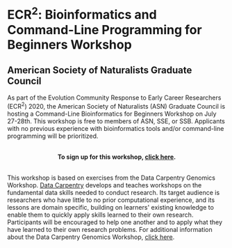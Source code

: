 # ECR<sup>2</sup>: Bioinformatics and Command-Line Programming for Beginners Workshop
## American Society of Naturalists Graduate Council

As part of the Evolution Community Response to Early Career Researchers (ECR<sup>2</sup>) 2020, the American Society of Naturalists (ASN) Graduate Council is hosting a Command-Line Bioinformatics for Beginners Workshop on July 27-28th. This workshop is free to members of ASN, SSE, or SSB. Applicants with no previous experience with bioinformatics tools and/or command-line programming will be prioritized.

<p align="center">
  <br>
  <strong>To sign up for this workshop, <a href="https://www.evolutionmeetings.org/register.html">click here</a>.</strong>
</p>

<p>
  <br>
  This workshop is based on exercises from the Data Carpentry Genomics Workshop. <a href="{{site.dc_site}}">Data Carpentry</a>
  develops and teaches workshops on the fundamental data skills needed to conduct
  research. Its target audience is researchers who have little to no prior computational experience, 
  and its lessons are domain specific, building on learners' existing knowledge to enable them to quickly 
  apply skills learned to their own research.
  Participants will be encouraged to help one another
  and to apply what they have learned to their own research problems. For additional information about the Data Carpentry Genomics
  Workshop, <a href="https://datacarpentry.org/genomics-workshop/">click here</a>.
</p>